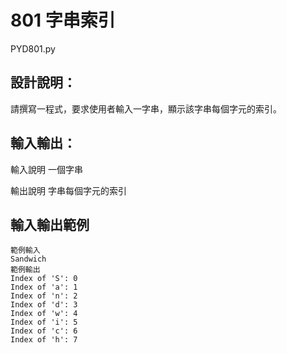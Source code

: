 # 801 字串索引
PYD801.py
## 設計說明：
請撰寫一程式，要求使用者輸入一字串，顯示該字串每個字元的索引。
## 輸入輸出：
輸入說明
一個字串

輸出說明
字串每個字元的索引

## 輸入輸出範例
```
範例輸入
Sandwich
範例輸出
Index of 'S': 0
Index of 'a': 1
Index of 'n': 2
Index of 'd': 3
Index of 'w': 4
Index of 'i': 5
Index of 'c': 6
Index of 'h': 7
```

